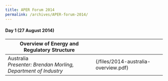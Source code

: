 ```yaml
---
title: APER Forum 2014
permalink: /archives/APER-forum-2014/
---
```

#### **Day 1 (27 August 2014)**


| **Overview of Energy and Regulatory Structure**                  |                                            |
|--------------------------------------------------------------|--------------------------------------------|
| Australia <br>*Presenter: Brendan Morling, Department of Industry* | (/files/2014-australia-overview.pdf)  |
